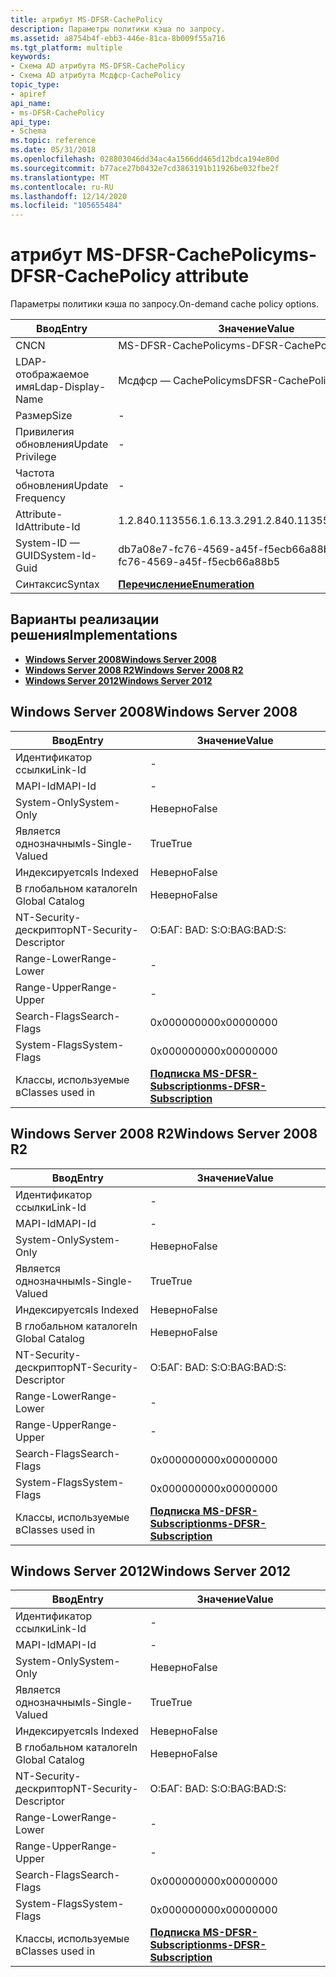 ```yaml
---
title: атрибут MS-DFSR-CachePolicy
description: Параметры политики кэша по запросу.
ms.assetid: a8754b4f-ebb3-446e-81ca-8b009f55a716
ms.tgt_platform: multiple
keywords:
- Схема AD атрибута MS-DFSR-CachePolicy
- Схема AD атрибута Мсдфср-CachePolicy
topic_type:
- apiref
api_name:
- ms-DFSR-CachePolicy
api_type:
- Schema
ms.topic: reference
ms.date: 05/31/2018
ms.openlocfilehash: 028803046dd34ac4a1566dd465d12bdca194e80d
ms.sourcegitcommit: b77ace27b0432e7cd3863191b11926be032fbe2f
ms.translationtype: MT
ms.contentlocale: ru-RU
ms.lasthandoff: 12/14/2020
ms.locfileid: "105655484"
---
```

# <a name="ms-dfsr-cachepolicy-attribute"></a><span data-ttu-id="98362-105">атрибут MS-DFSR-CachePolicy</span><span class="sxs-lookup"><span data-stu-id="98362-105">ms-DFSR-CachePolicy attribute</span></span>

<span data-ttu-id="98362-106">Параметры политики кэша по запросу.</span><span class="sxs-lookup"><span data-stu-id="98362-106">On-demand cache policy options.</span></span>



| <span data-ttu-id="98362-107">Ввод</span><span class="sxs-lookup"><span data-stu-id="98362-107">Entry</span></span> | <span data-ttu-id="98362-108">Значение</span><span class="sxs-lookup"><span data-stu-id="98362-108">Value</span></span> |
|-------------------|--------------------------------------|
| <span data-ttu-id="98362-109">CN</span><span class="sxs-lookup"><span data-stu-id="98362-109">CN</span></span>                | <span data-ttu-id="98362-110">MS-DFSR-CachePolicy</span><span class="sxs-lookup"><span data-stu-id="98362-110">ms-DFSR-CachePolicy</span></span>                  |
| <span data-ttu-id="98362-111">LDAP-отображаемое имя</span><span class="sxs-lookup"><span data-stu-id="98362-111">Ldap-Display-Name</span></span> | <span data-ttu-id="98362-112">Мсдфср — CachePolicy</span><span class="sxs-lookup"><span data-stu-id="98362-112">msDFSR-CachePolicy</span></span>                   |
| <span data-ttu-id="98362-113">Размер</span><span class="sxs-lookup"><span data-stu-id="98362-113">Size</span></span>              | \-                                   |
| <span data-ttu-id="98362-114">Привилегия обновления</span><span class="sxs-lookup"><span data-stu-id="98362-114">Update Privilege</span></span>  | \-                                   |
| <span data-ttu-id="98362-115">Частота обновления</span><span class="sxs-lookup"><span data-stu-id="98362-115">Update Frequency</span></span>  | \-                                   |
| <span data-ttu-id="98362-116">Attribute-Id</span><span class="sxs-lookup"><span data-stu-id="98362-116">Attribute-Id</span></span>      | <span data-ttu-id="98362-117">1.2.840.113556.1.6.13.3.29</span><span class="sxs-lookup"><span data-stu-id="98362-117">1.2.840.113556.1.6.13.3.29</span></span>           |
| <span data-ttu-id="98362-118">System-ID — GUID</span><span class="sxs-lookup"><span data-stu-id="98362-118">System-Id-Guid</span></span>    | <span data-ttu-id="98362-119">db7a08e7-fc76-4569-a45f-f5ecb66a88b5</span><span class="sxs-lookup"><span data-stu-id="98362-119">db7a08e7-fc76-4569-a45f-f5ecb66a88b5</span></span> |
| <span data-ttu-id="98362-120">Синтаксис</span><span class="sxs-lookup"><span data-stu-id="98362-120">Syntax</span></span>            | [<span data-ttu-id="98362-121">**Перечисление**</span><span class="sxs-lookup"><span data-stu-id="98362-121">**Enumeration**</span></span>](s-enumeration.md) |



## <a name="implementations"></a><span data-ttu-id="98362-122">Варианты реализации решения</span><span class="sxs-lookup"><span data-stu-id="98362-122">Implementations</span></span>

-   [<span data-ttu-id="98362-123">**Windows Server 2008**</span><span class="sxs-lookup"><span data-stu-id="98362-123">**Windows Server 2008**</span></span>](#windows-server-2008)
-   [<span data-ttu-id="98362-124">**Windows Server 2008 R2**</span><span class="sxs-lookup"><span data-stu-id="98362-124">**Windows Server 2008 R2**</span></span>](#windows-server-2008-r2)
-   [<span data-ttu-id="98362-125">**Windows Server 2012**</span><span class="sxs-lookup"><span data-stu-id="98362-125">**Windows Server 2012**</span></span>](#windows-server-2012)

## <a name="windows-server-2008"></a><span data-ttu-id="98362-126">Windows Server 2008</span><span class="sxs-lookup"><span data-stu-id="98362-126">Windows Server 2008</span></span>



| <span data-ttu-id="98362-127">Ввод</span><span class="sxs-lookup"><span data-stu-id="98362-127">Entry</span></span> | <span data-ttu-id="98362-128">Значение</span><span class="sxs-lookup"><span data-stu-id="98362-128">Value</span></span> |
|------------------------|------------------------------------------------------------------|
| <span data-ttu-id="98362-129">Идентификатор ссылки</span><span class="sxs-lookup"><span data-stu-id="98362-129">Link-Id</span></span>                | \-                                                               |
| <span data-ttu-id="98362-130">MAPI-Id</span><span class="sxs-lookup"><span data-stu-id="98362-130">MAPI-Id</span></span>                | \-                                                               |
| <span data-ttu-id="98362-131">System-Only</span><span class="sxs-lookup"><span data-stu-id="98362-131">System-Only</span></span>            | <span data-ttu-id="98362-132">Неверно</span><span class="sxs-lookup"><span data-stu-id="98362-132">False</span></span>                                                            |
| <span data-ttu-id="98362-133">Является однозначным</span><span class="sxs-lookup"><span data-stu-id="98362-133">Is-Single-Valued</span></span>       | <span data-ttu-id="98362-134">True</span><span class="sxs-lookup"><span data-stu-id="98362-134">True</span></span>                                                             |
| <span data-ttu-id="98362-135">Индексируется</span><span class="sxs-lookup"><span data-stu-id="98362-135">Is Indexed</span></span>             | <span data-ttu-id="98362-136">Неверно</span><span class="sxs-lookup"><span data-stu-id="98362-136">False</span></span>                                                            |
| <span data-ttu-id="98362-137">В глобальном каталоге</span><span class="sxs-lookup"><span data-stu-id="98362-137">In Global Catalog</span></span>      | <span data-ttu-id="98362-138">Неверно</span><span class="sxs-lookup"><span data-stu-id="98362-138">False</span></span>                                                            |
| <span data-ttu-id="98362-139">NT-Security-дескриптор</span><span class="sxs-lookup"><span data-stu-id="98362-139">NT-Security-Descriptor</span></span> | <span data-ttu-id="98362-140">О:БАГ: BAD: S:</span><span class="sxs-lookup"><span data-stu-id="98362-140">O:BAG:BAD:S:</span></span>                                                     |
| <span data-ttu-id="98362-141">Range-Lower</span><span class="sxs-lookup"><span data-stu-id="98362-141">Range-Lower</span></span>            | \-                                                               |
| <span data-ttu-id="98362-142">Range-Upper</span><span class="sxs-lookup"><span data-stu-id="98362-142">Range-Upper</span></span>            | \-                                                               |
| <span data-ttu-id="98362-143">Search-Flags</span><span class="sxs-lookup"><span data-stu-id="98362-143">Search-Flags</span></span>           | <span data-ttu-id="98362-144">0x00000000</span><span class="sxs-lookup"><span data-stu-id="98362-144">0x00000000</span></span>                                                       |
| <span data-ttu-id="98362-145">System-Flags</span><span class="sxs-lookup"><span data-stu-id="98362-145">System-Flags</span></span>           | <span data-ttu-id="98362-146">0x00000000</span><span class="sxs-lookup"><span data-stu-id="98362-146">0x00000000</span></span>                                                       |
| <span data-ttu-id="98362-147">Классы, используемые в</span><span class="sxs-lookup"><span data-stu-id="98362-147">Classes used in</span></span>        | [<span data-ttu-id="98362-148">**Подписка MS-DFSR-Subscription**</span><span class="sxs-lookup"><span data-stu-id="98362-148">**ms-DFSR-Subscription**</span></span>](c-msdfsr-subscription.md)<br/> |



## <a name="windows-server-2008-r2"></a><span data-ttu-id="98362-149">Windows Server 2008 R2</span><span class="sxs-lookup"><span data-stu-id="98362-149">Windows Server 2008 R2</span></span>



| <span data-ttu-id="98362-150">Ввод</span><span class="sxs-lookup"><span data-stu-id="98362-150">Entry</span></span> | <span data-ttu-id="98362-151">Значение</span><span class="sxs-lookup"><span data-stu-id="98362-151">Value</span></span> |
|------------------------|------------------------------------------------------------------|
| <span data-ttu-id="98362-152">Идентификатор ссылки</span><span class="sxs-lookup"><span data-stu-id="98362-152">Link-Id</span></span>                | \-                                                               |
| <span data-ttu-id="98362-153">MAPI-Id</span><span class="sxs-lookup"><span data-stu-id="98362-153">MAPI-Id</span></span>                | \-                                                               |
| <span data-ttu-id="98362-154">System-Only</span><span class="sxs-lookup"><span data-stu-id="98362-154">System-Only</span></span>            | <span data-ttu-id="98362-155">Неверно</span><span class="sxs-lookup"><span data-stu-id="98362-155">False</span></span>                                                            |
| <span data-ttu-id="98362-156">Является однозначным</span><span class="sxs-lookup"><span data-stu-id="98362-156">Is-Single-Valued</span></span>       | <span data-ttu-id="98362-157">True</span><span class="sxs-lookup"><span data-stu-id="98362-157">True</span></span>                                                             |
| <span data-ttu-id="98362-158">Индексируется</span><span class="sxs-lookup"><span data-stu-id="98362-158">Is Indexed</span></span>             | <span data-ttu-id="98362-159">Неверно</span><span class="sxs-lookup"><span data-stu-id="98362-159">False</span></span>                                                            |
| <span data-ttu-id="98362-160">В глобальном каталоге</span><span class="sxs-lookup"><span data-stu-id="98362-160">In Global Catalog</span></span>      | <span data-ttu-id="98362-161">Неверно</span><span class="sxs-lookup"><span data-stu-id="98362-161">False</span></span>                                                            |
| <span data-ttu-id="98362-162">NT-Security-дескриптор</span><span class="sxs-lookup"><span data-stu-id="98362-162">NT-Security-Descriptor</span></span> | <span data-ttu-id="98362-163">О:БАГ: BAD: S:</span><span class="sxs-lookup"><span data-stu-id="98362-163">O:BAG:BAD:S:</span></span>                                                     |
| <span data-ttu-id="98362-164">Range-Lower</span><span class="sxs-lookup"><span data-stu-id="98362-164">Range-Lower</span></span>            | \-                                                               |
| <span data-ttu-id="98362-165">Range-Upper</span><span class="sxs-lookup"><span data-stu-id="98362-165">Range-Upper</span></span>            | \-                                                               |
| <span data-ttu-id="98362-166">Search-Flags</span><span class="sxs-lookup"><span data-stu-id="98362-166">Search-Flags</span></span>           | <span data-ttu-id="98362-167">0x00000000</span><span class="sxs-lookup"><span data-stu-id="98362-167">0x00000000</span></span>                                                       |
| <span data-ttu-id="98362-168">System-Flags</span><span class="sxs-lookup"><span data-stu-id="98362-168">System-Flags</span></span>           | <span data-ttu-id="98362-169">0x00000000</span><span class="sxs-lookup"><span data-stu-id="98362-169">0x00000000</span></span>                                                       |
| <span data-ttu-id="98362-170">Классы, используемые в</span><span class="sxs-lookup"><span data-stu-id="98362-170">Classes used in</span></span>        | [<span data-ttu-id="98362-171">**Подписка MS-DFSR-Subscription**</span><span class="sxs-lookup"><span data-stu-id="98362-171">**ms-DFSR-Subscription**</span></span>](c-msdfsr-subscription.md)<br/> |



## <a name="windows-server-2012"></a><span data-ttu-id="98362-172">Windows Server 2012</span><span class="sxs-lookup"><span data-stu-id="98362-172">Windows Server 2012</span></span>



| <span data-ttu-id="98362-173">Ввод</span><span class="sxs-lookup"><span data-stu-id="98362-173">Entry</span></span> | <span data-ttu-id="98362-174">Значение</span><span class="sxs-lookup"><span data-stu-id="98362-174">Value</span></span> |
|------------------------|------------------------------------------------------------------|
| <span data-ttu-id="98362-175">Идентификатор ссылки</span><span class="sxs-lookup"><span data-stu-id="98362-175">Link-Id</span></span>                | \-                                                               |
| <span data-ttu-id="98362-176">MAPI-Id</span><span class="sxs-lookup"><span data-stu-id="98362-176">MAPI-Id</span></span>                | \-                                                               |
| <span data-ttu-id="98362-177">System-Only</span><span class="sxs-lookup"><span data-stu-id="98362-177">System-Only</span></span>            | <span data-ttu-id="98362-178">Неверно</span><span class="sxs-lookup"><span data-stu-id="98362-178">False</span></span>                                                            |
| <span data-ttu-id="98362-179">Является однозначным</span><span class="sxs-lookup"><span data-stu-id="98362-179">Is-Single-Valued</span></span>       | <span data-ttu-id="98362-180">True</span><span class="sxs-lookup"><span data-stu-id="98362-180">True</span></span>                                                             |
| <span data-ttu-id="98362-181">Индексируется</span><span class="sxs-lookup"><span data-stu-id="98362-181">Is Indexed</span></span>             | <span data-ttu-id="98362-182">Неверно</span><span class="sxs-lookup"><span data-stu-id="98362-182">False</span></span>                                                            |
| <span data-ttu-id="98362-183">В глобальном каталоге</span><span class="sxs-lookup"><span data-stu-id="98362-183">In Global Catalog</span></span>      | <span data-ttu-id="98362-184">Неверно</span><span class="sxs-lookup"><span data-stu-id="98362-184">False</span></span>                                                            |
| <span data-ttu-id="98362-185">NT-Security-дескриптор</span><span class="sxs-lookup"><span data-stu-id="98362-185">NT-Security-Descriptor</span></span> | <span data-ttu-id="98362-186">О:БАГ: BAD: S:</span><span class="sxs-lookup"><span data-stu-id="98362-186">O:BAG:BAD:S:</span></span>                                                     |
| <span data-ttu-id="98362-187">Range-Lower</span><span class="sxs-lookup"><span data-stu-id="98362-187">Range-Lower</span></span>            | \-                                                               |
| <span data-ttu-id="98362-188">Range-Upper</span><span class="sxs-lookup"><span data-stu-id="98362-188">Range-Upper</span></span>            | \-                                                               |
| <span data-ttu-id="98362-189">Search-Flags</span><span class="sxs-lookup"><span data-stu-id="98362-189">Search-Flags</span></span>           | <span data-ttu-id="98362-190">0x00000000</span><span class="sxs-lookup"><span data-stu-id="98362-190">0x00000000</span></span>                                                       |
| <span data-ttu-id="98362-191">System-Flags</span><span class="sxs-lookup"><span data-stu-id="98362-191">System-Flags</span></span>           | <span data-ttu-id="98362-192">0x00000000</span><span class="sxs-lookup"><span data-stu-id="98362-192">0x00000000</span></span>                                                       |
| <span data-ttu-id="98362-193">Классы, используемые в</span><span class="sxs-lookup"><span data-stu-id="98362-193">Classes used in</span></span>        | [<span data-ttu-id="98362-194">**Подписка MS-DFSR-Subscription**</span><span class="sxs-lookup"><span data-stu-id="98362-194">**ms-DFSR-Subscription**</span></span>](c-msdfsr-subscription.md)<br/> |



 

 





